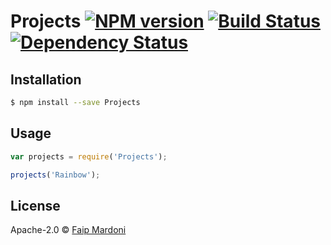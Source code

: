 # Projects [![NPM version][npm-image]][npm-url] [![Build Status][travis-image]][travis-url] [![Dependency Status][daviddm-image]][daviddm-url]
> 

## Installation

```sh
$ npm install --save Projects
```

## Usage

```js
var projects = require('Projects');

projects('Rainbow');
```
## License

Apache-2.0 © [Faip Mardoni]()


[npm-image]: https://badge.fury.io/js/Projects.svg
[npm-url]: https://npmjs.org/package/Projects
[travis-image]: https://travis-ci.org/faipmardoni/Projects.svg?branch=master
[travis-url]: https://travis-ci.org/faipmardoni/Projects
[daviddm-image]: https://david-dm.org/faipmardoni/Projects.svg?theme=shields.io
[daviddm-url]: https://david-dm.org/faipmardoni/Projects
